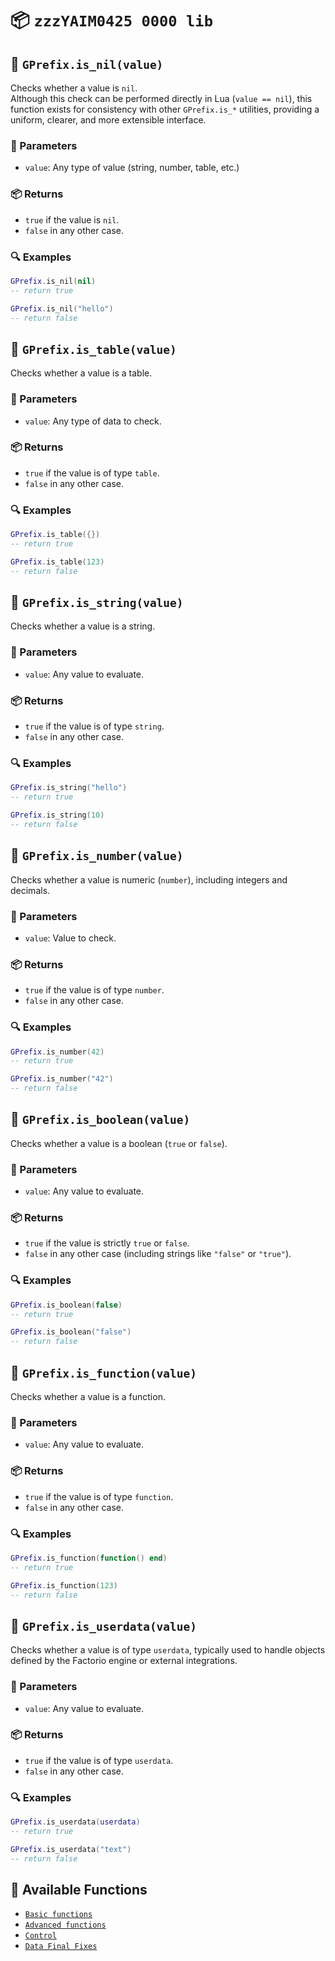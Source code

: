 # 📦 `zzzYAIM0425 0000 lib`

## 🔹 `GPrefix.is_nil(value)`

Checks whether a value is `nil`.  
Although this check can be performed directly in Lua (`value == nil`), this function exists for consistency with other `GPrefix.is_*` utilities, providing a uniform, clearer, and more extensible interface.

### 📌 Parameters
- `value`: Any type of value (string, number, table, etc.)

### 📦 Returns
- `true` if the value is `nil`.
- `false` in any other case.

### 🔍 Examples

```lua
GPrefix.is_nil(nil)
-- return true

GPrefix.is_nil("hello")
-- return false
```

## 🔹 `GPrefix.is_table(value)`

Checks whether a value is a table.

### 📌 Parameters
- `value`: Any type of data to check.

### 📦 Returns
- `true` if the value is of type `table`.
- `false` in any other case.

### 🔍 Examples

```lua
GPrefix.is_table({})
-- return true

GPrefix.is_table(123)
-- return false
```

## 🔹 `GPrefix.is_string(value)`

Checks whether a value is a string.

### 📌 Parameters
- `value`: Any value to evaluate.

### 📦 Returns
- `true` if the value is of type `string`.
- `false` in any other case.

### 🔍 Examples

```lua
GPrefix.is_string("hello")
-- return true

GPrefix.is_string(10)
-- return false
```

## 🔹 `GPrefix.is_number(value)`

Checks whether a value is numeric (`number`), including integers and decimals.

### 📌 Parameters
- `value`: Value to check.

### 📦 Returns
- `true` if the value is of type `number`.
- `false` in any other case.

### 🔍 Examples

```lua
GPrefix.is_number(42)
-- return true

GPrefix.is_number("42")
-- return false
```

## 🔹 `GPrefix.is_boolean(value)`

Checks whether a value is a boolean (`true` or `false`).

### 📌 Parameters
- `value`: Any value to evaluate.

### 📦 Returns
- `true` if the value is strictly `true` or `false`.
- `false` in any other case (including strings like `"false"` or `"true"`).

### 🔍 Examples

```lua
GPrefix.is_boolean(false)
-- return true

GPrefix.is_boolean("false")
-- return false
```

## 🔹 `GPrefix.is_function(value)`

Checks whether a value is a function.

### 📌 Parameters
- `value`: Any value to evaluate.

### 📦 Returns
- `true` if the value is of type `function`.
- `false` in any other case.

### 🔍 Examples

```lua
GPrefix.is_function(function() end)
-- return true

GPrefix.is_function(123)
-- return false
```

## 🔹 `GPrefix.is_userdata(value)`

Checks whether a value is of type `userdata`, typically used to handle objects defined by the Factorio engine or external integrations.

### 📌 Parameters
- `value`: Any value to evaluate.

### 📦 Returns
- `true` if the value is of type `userdata`.
- `false` in any other case.

### 🔍 Examples

```lua
GPrefix.is_userdata(userdata)
-- return true

GPrefix.is_userdata("text")
-- return false
```

## 📘 Available Functions

- [`Basic functions`](./Doc/En/Basic%20functions.md)
- [`Advanced functions`](./Doc/En/Advanced%20functions.md)
- [`Control`](./Doc/En/control.md)
- [`Data Final Fixes`](./Doc/En/data-final-fixes.md)
